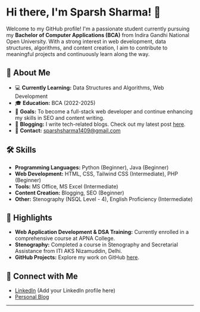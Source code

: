 

# Hi there, I'm Sparsh Sharma! 👋

Welcome to my GitHub profile! I'm a passionate student currently pursuing my **Bachelor of Computer Applications (BCA)** from Indira Gandhi National Open University. With a strong interest in web development, data structures, algorithms, and content creation, I aim to contribute to meaningful projects and continuously learn along the way.

## 🚀 About Me

- 💻 **Currently Learning:** Data Structures and Algorithms, Web Development  
- 🎓 **Education:** BCA (2022-2025)  
- 🎯 **Goals:** To become a full-stack web developer and continue enhancing my skills in SEO and content writing.  
- 📝 **Blogging:** I write tech-related blogs. Check out my latest post [here](https://blackdevil001.wixsite.com/home/post/computer-terminology-a-part-1).  
- 📧 **Contact:** sparshsharma1409@gmail.com

## 🛠️ Skills

- **Programming Languages:** Python (Beginner), Java (Beginner)
- **Web Development:** HTML, CSS, Tailwind CSS (Intermediate), PHP (Beginner)
- **Tools:** MS Office, MS Excel (Intermediate)
- **Content Creation:** Blogging, SEO (Beginner)
- **Other:** Stenography (NSQL Level - 4), English Proficiency (Intermediate)

## 🌟 Highlights

- **Web Application Development & DSA Training:** Currently enrolled in a comprehensive course at APNA College.
- **Stenography:** Completed a course in Stenography and Secretarial Assistance from ITI AKS Nizamuddin, Delhi.
- **GitHub Projects:** Explore my work on GitHub [here](https://github.com/Mrshelby0).

## 🔗 Connect with Me

- [LinkedIn](#) (Add your LinkedIn profile here)
- [Personal Blog](https://blackdevil001.wixsite.com/home)

---


